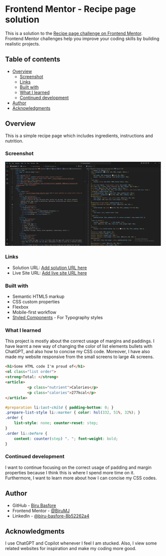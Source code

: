 # Frontend Mentor - Recipe page solution

This is a solution to the [Recipe page challenge on Frontend Mentor](https://www.frontendmentor.io/challenges/recipe-page-KiTsR8QQKm). Frontend Mentor challenges help you improve your coding skills by building realistic projects. 

## Table of contents

- [Overview](#overview)
  - [Screenshot](#screenshot)
  - [Links](#links)
  - [Built with](#built-with)
  - [What I learned](#what-i-learned)
  - [Continued development](#continued-development)
- [Author](#author)
- [Acknowledgments](#acknowledgments)

## Overview

This is a simple recipe page which includes ingredients, instructions and nutrition.

### Screenshot

![](./Solution%20Screenshot.png)

### Links

- Solution URL: [Add solution URL here](http://127.0.0.1:3000/Basics-HTML&CSS/Recipe%20page/recipe-page-main/index.html)
- Live Site URL: [Add live site URL here](https://your-live-site-url.com)

### Built with

- Semantic HTML5 markup
- CSS custom properties
- Flexbox
- Mobile-first workflow
- [Styled Components](https://fonts.google.com/) - For Typography styles

### What I learned

This project is mostly about the correct usage of margins and paddings. I have learnt a new way of changing the color of list elements bullets with ChatGPT, and also how to concise my CSS code. Moreover, I have also made my website responsive from the small screens to large 4k screens.

```html
<h1>Some HTML code I'm proud of</h1>
<ol class="list order">
<strong>Total: </strong>
<article>
          <p class="nutrient">Calories</p>
          <p class="calories">277kcal</p>
</article>
```
```css
#preparation li:last-child { padding-bottom: 0; }
.prepare-list-style li::marker { color: hsl(332, 51%, 32%); }
.order {
    list-style: none; counter-reset: step;
}
.order li::before {
    content: counter(step) ". "; font-weight: bold;
}
```

### Continued development

I want to continue focusing on the correct usage of padding and margin properties because I think this is where I spend more time on it. Furthermore, I want to learn more about how I can concise my CSS codes.

## Author

- GitHub - [Biru Basfore](https://github.com/BiruMJ)
- Frontend Mentor - [@BiruMJ](https://www.frontendmentor.io/profile/BiruMJ)
- LinkedIn - [@biru-basfore-8b52262a4](www.linkedin.com/in/biru-basfore-8b52262a4)

## Acknowledgments

I use ChatGPT and Copilot whenever I feel I am stucked. Also, I view some related websites for inspiration and make my coding more good.
